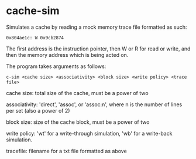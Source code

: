 # cache-sim

Simulates a cache by reading a mock memory trace file formatted as such:
```
0x804ae1c: W 0x9cb2874
```
The first address is the instruction pointer, then W or R for read or write, and then the memory address which is being acted on.

The program takes arguments as follows:
```
c-sim <cache size> <associativity> <block size> <write policy> <trace file>
```
cache size: total size of the cache, must be a power of two

associativity: 'direct', 'assoc', or 'assoc:n', where n is the number of lines per set (also a power of 2)

block size: size of the cache block, must be a power of two

write policy: 'wt' for a write-through simulation, 'wb' for a write-back simulation.

tracefile: filename for a txt file formatted as above
